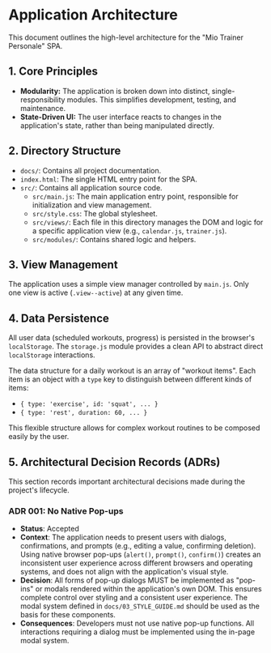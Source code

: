 # Application Architecture

This document outlines the high-level architecture for the "Mio Trainer Personale" SPA.

## 1. Core Principles

-   **Modularity:** The application is broken down into distinct, single-responsibility modules. This simplifies development, testing, and maintenance.
-   **State-Driven UI:** The user interface reacts to changes in the application's state, rather than being manipulated directly.

## 2. Directory Structure

-   `docs/`: Contains all project documentation.
-   `index.html`: The single HTML entry point for the SPA.
-   `src/`: Contains all application source code.
    -   `src/main.js`: The main application entry point, responsible for initialization and view management.
    -   `src/style.css`: The global stylesheet.
    -   `src/views/`: Each file in this directory manages the DOM and logic for a specific application view (e.g., `calendar.js`, `trainer.js`).
    -   `src/modules/`: Contains shared logic and helpers.

## 3. View Management

The application uses a simple view manager controlled by `main.js`. Only one view is active (`.view--active`) at any given time.

## 4. Data Persistence

All user data (scheduled workouts, progress) is persisted in the browser's `localStorage`. The `storage.js` module provides a clean API to abstract direct `localStorage` interactions.

The data structure for a daily workout is an array of "workout items". Each item is an object with a `type` key to distinguish between different kinds of items:
-   `{ type: 'exercise', id: 'squat', ... }`
-   `{ type: 'rest', duration: 60, ... }`

This flexible structure allows for complex workout routines to be composed easily by the user.

## 5. Architectural Decision Records (ADRs)

This section records important architectural decisions made during the project's lifecycle.

### ADR 001: No Native Pop-ups

-   **Status**: Accepted
-   **Context**: The application needs to present users with dialogs, confirmations, and prompts (e.g., editing a value, confirming deletion). Using native browser pop-ups (`alert()`, `prompt()`, `confirm()`) creates an inconsistent user experience across different browsers and operating systems, and does not align with the application's visual style.
-   **Decision**: All forms of pop-up dialogs MUST be implemented as "pop-ins" or modals rendered within the application's own DOM. This ensures complete control over styling and a consistent user experience. The modal system defined in `docs/03_STYLE_GUIDE.md` should be used as the basis for these components.
-   **Consequences**: Developers must not use native pop-up functions. All interactions requiring a dialog must be implemented using the in-page modal system.
